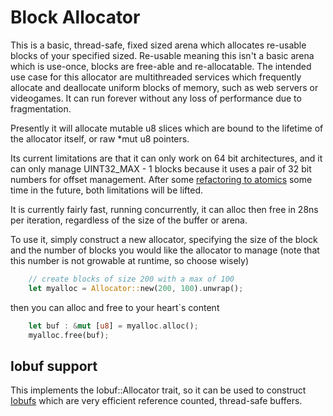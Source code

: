 
# Block Allocator

This is a basic, thread-safe, fixed sized arena which allocates re-usable blocks
of your specified sized. Re-usable meaning this isn't a basic arena which is
use-once, blocks are free-able and re-allocatable. The intended use case for this
allocator are multithreaded services which frequently allocate and deallocate uniform blocks of
memory, such as web servers or videogames.  It can run forever without any loss of performance
due to fragmentation.

Presently it will allocate mutable u8 slices which are bound to the lifetime of the allocator itself, or raw *mut u8
pointers.

Its current limitations are that it can only work on 64 bit architectures, and it can only manage UINT32_MAX - 1 blocks because it uses a pair of 32 bit numbers
for offset management.  After some [refactoring to atomics](https://github.com/rust-lang/rust/issues/24564) some time in
    the future, both limitations will be lifted.

It is currently fairly fast, running concurrently, it can alloc then free in 28ns per iteration, regardless of the size
of the buffer or arena.

To use it, simply construct a new allocator, specifying the size of the block and the number of blocks you would like
the allocator to manage (note that this number is not growable at runtime, so choose wisely)

```rust
    // create blocks of size 200 with a max of 100
    let myalloc = Allocator::new(200, 100).unwrap();
```

then you can alloc and free to your heart`s content

```rust
    let buf : &mut [u8] = myalloc.alloc();
    myalloc.free(buf);
```

## Iobuf support

This implements the Iobuf::Allocator trait, so it can be used to construct [Iobufs](https://github.com/cgaebel/iobuf)
which are very efficient reference counted, thread-safe buffers.


